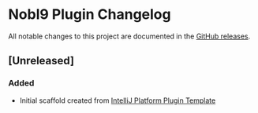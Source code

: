 <!-- Keep a Changelog guide -> https://keepachangelog.com -->

# Nobl9 Plugin Changelog

All notable changes to this project are documented in the
[GitHub releases](https://github.com/nobl9/nobl9-intellij-platform-plugin/releases).

## [Unreleased]
### Added
- Initial scaffold created from [IntelliJ Platform Plugin Template](https://github.com/JetBrains/intellij-platform-plugin-template)
